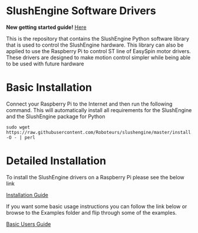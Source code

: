 # SlushEngine Software Drivers #

**New getting started guide!** [Here](http://roboteurs.com/pages/getting-started-with-the-slushengine-software-installation-hardware-setup)

This is the repository that contains the SlushEngine Python software library that is used to control the SlushEngine hardware. This library can also be applied to use the Raspberry Pi to control ST line of EasySpin motor drivers. These drivers are designed to make motion control simpler while being able to be used with future hardware

# Basic Installation #

Connect your Raspberry Pi to the Internet and then run the following command. This will automatically install all requirements for the SlushEngine and the SlushEngine package for Python
```
sudo wget https://raw.githubusercontent.com/Roboteurs/slushengine/master/install.pl -O - | perl
```

# Detailed Installation #

To install the SlushEngine drivers on a Raspberry Pi please see the below link

[Installation Guide](https://github.com/Roboteurs/slushengine/blob/master/INSTALL.md)

If you want some basic usage instructions you can follow the link below or browse to the Examples folder and flip through some of the examples.

[Basic Users Guide](https://github.com/Roboteurs/slushengine/blob/master/USAGE%20INSTRUCTIONS.md)
